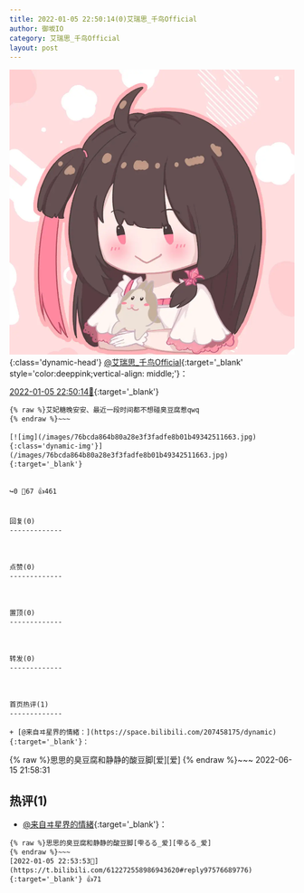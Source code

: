 ```yaml
---
title: 2022-01-05 22:50:14(0)艾瑞思_千鸟Official
author: 御坂IO
category: 艾瑞思_千鸟Official
layout: post
---
```


![img](/images/7e08840c56f251de28bdf766b647bd5fe9a5d50a.jpg){:class='dynamic-head'}
[@艾瑞思_千鸟Official](https://space.bilibili.com/1090010845/dynamic){:target='_blank' style='color:deeppink;vertical-align: middle;'}：

[2022-01-05 22:50:14🔗](https://t.bilibili.com/612272558986943620){:target='_blank'}

~~~
{% raw %}艾妃糖晚安安、最近一段时间都不想碰臭豆腐惹qwq
{% endraw %}~~~

[![img](/images/76bcda864b80a28e3f3fadfe8b01b49342511663.jpg){:class='dynamic-img'}](/images/76bcda864b80a28e3f3fadfe8b01b49342511663.jpg){:target='_blank'}


↪️0 💬67 👍461


回复(0)
-------------



点赞(0)
-------------



置顶(0)
-------------



转发(0)
-------------



首页热评(1)
-------------

+ [@来自ヰ星界的情緒：](https://space.bilibili.com/207458175/dynamic){:target='_blank'}：
~~~
{% raw %}思思的臭豆腐和静静的酸豆脚[爱][爱]
{% endraw %}~~~
2022-06-15 21:58:31


热评(1)
-------------

+ [@来自ヰ星界的情緒](https://space.bilibili.com/207458175/dynamic){:target='_blank'}：
~~~
{% raw %}思思的臭豆腐和静静的酸豆脚[雫るる_爱][雫るる_爱]
{% endraw %}~~~
[2022-01-05 22:53:53🔗](https://t.bilibili.com/612272558986943620#reply97576689776){:target='_blank'} 👍71


